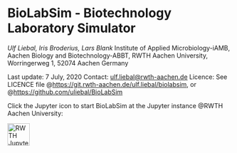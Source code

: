 # BioLabSim - Biotechnology Laboratory Simulator


*Ulf Liebal, Iris Broderius, Lars Blank*
Institute of Applied Microbiology-iAMB, Aachen Biology and Biotechnology-ABBT, RWTH Aachen University, Worringerweg 1, 52074 Aachen Germany

Last update: 7 July, 2020
Contact: ulf.liebal@rwth-aachen.de
Licence: See LICENCE file @https://git.rwth-aachen.de/ulf.liebal/biolabsim, or @https://github.com/uliebal/BioLabSim

Click the Jupyter icon to start BioLabSim at the Jupyter instance @RWTH Aachen University:

<img src="https://upload.wikimedia.org/wikipedia/commons/thumb/3/38/Jupyter_logo.svg/883px-Jupyter_logo.svg.png" alt="RWTH Jupyter Link" width="50" href="https://jupyter.rwth-aachen.de/hub/spawn?profile=biolabsim"/>